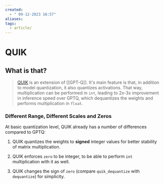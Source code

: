 ```yaml
---
created:
  - " 09-12-2023 16:57"
aliases: 
tags:
  - article/
---
```


# QUIK

## What is that?

> [QUIK](https://arxiv.org/abs/2310.09259) is an extension of [[GPT-Q]].  It's main feature is that, in addition to model quantization, it also quantizes activations. That way, multiplication can be performed in `int`, leading to 2x-3x improvement in inference speed over GPTQ, which dequantizes the weights and performs multiplication in `float`.


### Different Range, Different Scales and Zeros

At basic quantization level, QUIK already has a number of differences compared to GPTQ:

1. QUIK quantizes the weights to **signed** integer values for better stability of matrix multiplication.

2. QUIK enforces `zero` to be integer, to be able to perform `int` multiplication with it as well.

3. QUIK changes the sign of `zero` (compare `quik_dequantize` with `dequantize`) for simplicity.